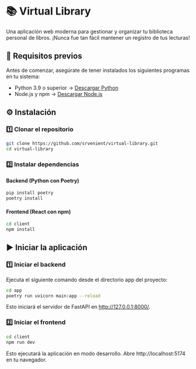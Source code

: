 # 📚 Virtual Library

Una aplicación web moderna para gestionar y organizar tu biblioteca personal de libros. ¡Nunca fue tan fácil mantener un registro de tus lecturas!

## 🚀 Requisitos previos

Antes de comenzar, asegúrate de tener instalados los siguientes programas en tu sistema:

- Python 3.9 o superior → [Descargar Python](https://www.python.org/downloads/release/python-3132/)
- Node.js y npm → [Descargar Node.js](https://nodejs.org/en/download/)

## ⚙️ Instalación

### 1️⃣ Clonar el repositorio
```bash
git clone https://github.com/srvenient/virtual-library.git
cd virtual-library
```

### 2️⃣ Instalar dependencias

#### Backend (Python con Poetry)
```bash
pip install poetry
poetry install
```

#### Frontend (React con npm)
```bash
cd client
npm install
```

## ▶️ Iniciar la aplicación

### 1️⃣ Iniciar el backend
Ejecuta el siguiente comando desde el directorio app del proyecto:
```bash
cd app
poetry run uvicorn main:app --reload
```
Esto iniciará el servidor de FastAPI en http://127.0.0.1:8000/.

### 2️⃣ Iniciar el frontend
```bash
cd client
npm run dev
```
Esto ejecutará la aplicación en modo desarrollo. Abre http://localhost:5174 en tu navegador.
